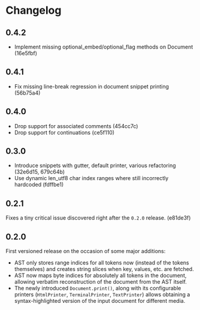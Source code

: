 # Changelog

## 0.4.2

- Implement missing optional_embed/optional_flag methods on Document (16e5fbf)

## 0.4.1

- Fix missing line-break regression in document snippet printing (56b75a4)

## 0.4.0

- Drop support for associated comments (454cc7c)
- Drop support for continuations (ce5f110)

## 0.3.0

- Introduce snippets with gutter, default printer, various refactoring (32e6d15, 679c64b)
- Use dynamic len_utf8 char index ranges where still incorrectly hardcoded (fdffbe1)

## 0.2.1

Fixes a tiny critical issue discovered right after the `0.2.0` release. (e81de3f)

## 0.2.0

First versioned release on the occasion of some major additions:

- AST only stores range indices for all tokens now (instead of the tokens
  themselves) and creates string slices when key, values, etc. are fetched.
- AST now maps byte indices for absolutely all tokens in the document,
  allowing verbatim reconstruction of the document from the AST itself.
- The newly introduced `Document.print()`, along with its configurable
  printers (`HtmlPrinter`, `TerminalPrinter`, `TextPrinter`) allows obtaining
  a syntax-highlighted version of the input document for different media.